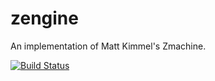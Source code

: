 # zengine
An implementation of Matt Kimmel's Zmachine.

[![Build Status](https://travis-ci.org/stejsoftware/zengine.svg?branch=master)](https://travis-ci.org/stejsoftware/zengine)
